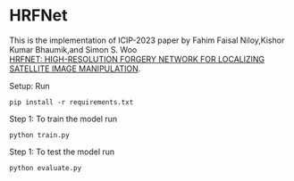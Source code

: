 # HRFNet

This is the implementation of ICIP-2023 paper by Fahim Faisal Niloy,Kishor Kumar Bhaumik,and Simon S. Woo \
[HRFNET: HIGH-RESOLUTION FORGERY NETWORK FOR LOCALIZING SATELLITE
IMAGE MANIPULATION](https://arxiv.org/pdf/2307.11052.pdf).


Setup: Run

  ```shell
  pip install -r requirements.txt
  ```



Step 1: To train the model  run   
  ```shell
  python train.py
  ```

Step 1: To test the model  run   
  ```shell
  python evaluate.py
  ```
